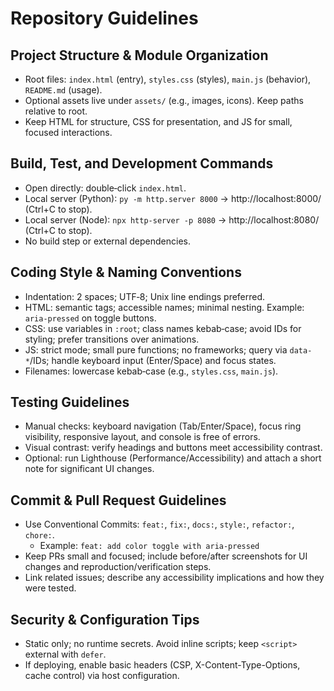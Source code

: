 # Repository Guidelines

## Project Structure & Module Organization

- Root files: `index.html` (entry), `styles.css` (styles), `main.js` (behavior), `README.md` (usage).
- Optional assets live under `assets/` (e.g., images, icons). Keep paths relative to root.
- Keep HTML for structure, CSS for presentation, and JS for small, focused interactions.

## Build, Test, and Development Commands

- Open directly: double‑click `index.html`.
- Local server (Python): `py -m http.server 8000` → http://localhost:8000/ (Ctrl+C to stop).
- Local server (Node): `npx http-server -p 8080` → http://localhost:8080/ (Ctrl+C to stop).
- No build step or external dependencies.

## Coding Style & Naming Conventions

- Indentation: 2 spaces; UTF‑8; Unix line endings preferred.
- HTML: semantic tags; accessible names; minimal nesting. Example: `aria-pressed` on toggle buttons.
- CSS: use variables in `:root`; class names kebab‑case; avoid IDs for styling; prefer transitions over animations.
- JS: strict mode; small pure functions; no frameworks; query via `data-*`/IDs; handle keyboard input (Enter/Space) and focus states.
- Filenames: lowercase kebab‑case (e.g., `styles.css`, `main.js`).

## Testing Guidelines

- Manual checks: keyboard navigation (Tab/Enter/Space), focus ring visibility, responsive layout, and console is free of errors.
- Visual contrast: verify headings and buttons meet accessibility contrast.
- Optional: run Lighthouse (Performance/Accessibility) and attach a short note for significant UI changes.

## Commit & Pull Request Guidelines

- Use Conventional Commits: `feat:`, `fix:`, `docs:`, `style:`, `refactor:`, `chore:`.
  - Example: `feat: add color toggle with aria-pressed`
- Keep PRs small and focused; include before/after screenshots for UI changes and reproduction/verification steps.
- Link related issues; describe any accessibility implications and how they were tested.

## Security & Configuration Tips

- Static only; no runtime secrets. Avoid inline scripts; keep `<script>` external with `defer`.
- If deploying, enable basic headers (CSP, X-Content-Type-Options, cache control) via host configuration.
